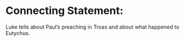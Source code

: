 # Connecting Statement:

Luke tells about Paul’s preaching in Troas and about what happened to Eutychus.